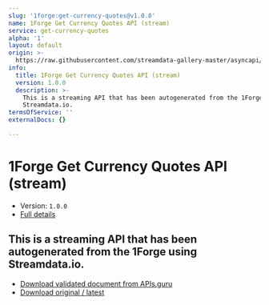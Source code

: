 ```yaml
---
slug: '1forge:get-currency-quotes@v1.0.0'
name: 1Forge Get Currency Quotes API (stream)
service: get-currency-quotes
alpha: '1'
layout: default
origin: >-
  https://raw.githubusercontent.com/streamdata-gallery-master/asyncapi/master/_listings/1forge/1forge-get-currency-quotes-api-stream-async.md
info:
  title: 1Forge Get Currency Quotes API (stream)
  version: 1.0.0
  description: >-
    This is a streaming API that has been autogenerated from the 1Forge using
    Streamdata.io.
termsOfService: ''
externalDocs: {}

---
```

# 1Forge Get Currency Quotes API (stream)

* Version: `1.0.0`
* [Full details](../html/1forge:get-currency-quotes@v1.0.0.html)



## This is a streaming API that has been autogenerated from the 1Forge using Streamdata.io.



* [Download validated document from APIs.guru](https://raw.githubusercontent.com/APIs-guru/asyncapi-directory/master/docs/APIs/1forge%3Aget-currency-quotes%40v1.0.0.yaml)
* [Download original / latest](https://raw.githubusercontent.com/streamdata-gallery-master/asyncapi/master/_listings/1forge/1forge-get-currency-quotes-api-stream-async.md)

<script type="application/ld+json">
{
  "@context": "http://schema.org/",
  "@type": "WebAPI",
  "description": "This is a streaming API that has been autogenerated from the 1Forge using Streamdata.io.",
  "documentation": "",

  "name": "1Forge Get Currency Quotes API (stream)"
}
</script>
